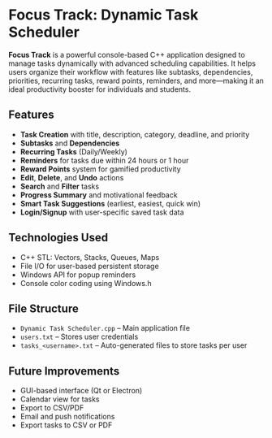 #  Focus Track: Dynamic Task Scheduler

**Focus Track** is a powerful console-based C++ application designed to manage tasks dynamically with advanced scheduling capabilities. It helps users organize their workflow with features like subtasks, dependencies, priorities, recurring tasks, reward points, reminders, and more—making it an ideal productivity booster for individuals and students.

## Features

-  **Task Creation** with title, description, category, deadline, and priority
-  **Subtasks** and  **Dependencies**
-  **Recurring Tasks** (Daily/Weekly)
-  **Reminders** for tasks due within 24 hours or 1 hour
-  **Reward Points** system for gamified productivity
-  **Edit**,  **Delete**, and  **Undo** actions
-  **Search** and  **Filter** tasks
-  **Progress Summary** and motivational feedback
-  **Smart Task Suggestions** (earliest, easiest, quick win)
-  **Login/Signup** with user-specific saved task data

##  Technologies Used
- C++ STL: Vectors, Stacks, Queues, Maps
- File I/O for user-based persistent storage
- Windows API for popup reminders
- Console color coding using Windows.h

##  File Structure

- `Dynamic Task Scheduler.cpp` – Main application file  
- `users.txt` – Stores user credentials  
- `tasks_<username>.txt` – Auto-generated files to store tasks per user  

##  Future Improvements

- GUI-based interface (Qt or Electron)  
- Calendar view for tasks  
- Export to CSV/PDF  
- Email and push notifications  
- Export tasks to CSV or PDF
